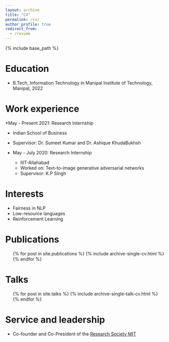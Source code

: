 ```yaml
---
layout: archive
title: "CV"
permalink: /cv/
author_profile: true
redirect_from:
  - /resume
---
```


{% include base_path %}

Education
======
* B.Tech, Information Technology in Manipal Institute of Technology, Manipal, 2022

Work experience
======


*May - Present 2021: Research Internship
  * Indian School of Business 
  * Supervisor: Dr. Sumeet Kumar and Dr. Ashique KhudaBukhsh

* May - July 2020: Research Internship
  * IIIT-Allahabad
  * Worked on: Text-to-image generative adversarial networks
  * Supervisor: K.P Singh
  
Interests
======
* Fairness in NLP
* Low-resource languages
* Reinforcement Learning

Publications
======
  <ul>{% for post in site.publications %}
    {% include archive-single-cv.html %}
  {% endfor %}</ul>
  
Talks
======
  <ul>{% for post in site.talks %}
    {% include archive-single-talk-cv.html %}
  {% endfor %}</ul>
  
  
Service and leadership
======
* Co-founder and Co-President of the [Research Society MIT](https://www.researchsocietymit.com)
